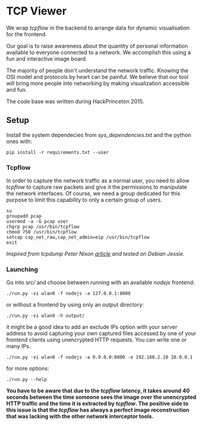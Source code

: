 # TCP Viewer

We wrap *tcpflow* in the backend to arrange data for dynamic visualisation for the frontend.

Our goal is to raise awareness about the quantity of personal information available to everyone connected to a network. We accomplish this using a fun and interactive image board.

The majority of people don't understand the network traffic. Knowing the OSI model and protocols by heart can be painful. We believe that our tool will bring more people into networking by making visualization accessible and fun.

The code base was written during HackPrinceton 2015.

## Setup

Install the system dependecies from *sys_dependencies.txt* and the python ones with:

    pip install -r requirements.txt --user

### Tcpflow

In order to capture the network traffic as a normal user, you need to allow *tcpflow* to capture raw packets and give it the permissions to manipulate the network interfaces. Of course, we need a group dedicated for this purpose to limit this capability to only a certain group of users.

    su
    groupadd pcap
    usermod -a -G pcap user
    chgrp pcap /usr/bin/tcpflow
    chmod 750 /usr/bin/tcpflow
    setcap cap_net_raw,cap_net_admin=eip /usr/bin/tcpflow
    exit

*Inspired from tcpdump Peter Nixon [article](http://peternixon.net/news/2012/01/28/configure-tcpdump-work-non-root-user-opensuse-using-file-system-capabilities/) and tested on Debian Jessie.*

### Launching

Go into *src/* and choose between running with an available *nodejs* frontend:

    ./run.py -vi wlan0 -f nodejs -a 127.0.0.1:8000

or without a frontend by using only an output directory:

    ./run.py -vi wlan0 -h output/

it might be a good idea to add an exclude IPs option with your server address to avoid capturing your own captured files accessed by one of your frontend clients using unencrypted HTTP requests. You can write one or many IPs.

    ./run.py -vi wlan0 -f nodejs -a 0.0.0.0:8000 -e 192.168.2.10 10.0.0.1

for more options:

    ./run.py --help

**You have to be aware that due to the *tcpflow* latency, it takes around 40 seconds between the time someone sees the image over the unencrypted HTTP traffic and the time it is extracted by *tcpflow*. The positive side to this issue is that the *tcpflow* has always a perfect image reconstruction that was lacking with the other network interceptor tools.**

